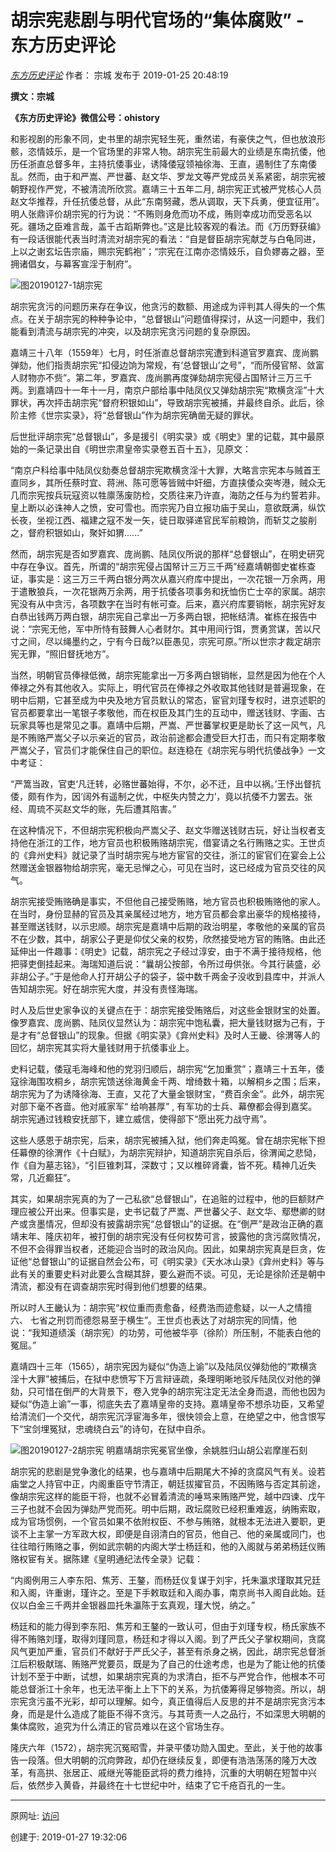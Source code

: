 # 胡宗宪悲剧与明代官场的“集体腐败” - 东方历史评论

[_东方历史评论_](https://weibo.com/u/1980953575)    作者： 宗城     发布于 2019-01-25 20:48:19

​​**撰文：宗城**

**《东方历史评论》微信公号：ohistory**

和影视剧的形象不同，史书里的胡宗宪轻生死，重然诺，有豪侠之气，但也放浪形骸，恣情妓乐，是一个官场里的非常人物。胡宗宪生前最大的业绩是东南抗倭，他历任浙直总督多年，主持抗倭事业，诱降倭寇领袖徐海、王直，遏制住了东南倭乱。然而，由于和严嵩、严世蕃、赵文华、罗龙文等严党成员关系紧密，胡宗宪被朝野视作严党，不被清流所欣赏。嘉靖三十五年二月, 胡宗宪正式被严党核心人员赵文华推荐，升任抗倭总督，从此“东南努藏，悉从调取，天下兵勇，便宜征用”。明人张鼎评价胡宗宪的行为说：“不贿则身危而功不成，贿则幸成功而受恶名以死。疆场之臣难言哉，盖千古蹈斯弊也。”这是比较客观的看法。而《万历野获编》有一段话很能代表当时清流对胡宗宪的看法：“自是督臣胡宗宪献芝与白龟同进，上以之谢玄坛告宗庙，赐宗宪鹤袍”；“宗宪在江南亦恣情妓乐，自负嫪毐之器，至拥诸倡女，与幕客宣淫于制府”。

![图20190127-1胡宗宪](图20190127-1胡宗宪.jpg)

胡宗宪贪污的问题历来存在争议，他贪污的数额、用途成为评判其人得失的一个焦点。在关于胡宗宪的种种争论中，“总督银山”问题值得探讨，从这一问题中，我们能看到清流与胡宗宪的冲突，以及胡宗宪贪污问题的复杂原因。

嘉靖三十八年（1559年）七月，时任浙直总督胡宗宪遭到科道官罗嘉宾、庞尚鹏弹劾，他们指责胡宗宪“扣侵边饷为常规，有‘总督银山’之号”，“而所侵官帑、敛富人财物亦不赀”。第二年，罗嘉宾、庞尚鹏再度弹劾胡宗宪侵占国帑计三万三千两。到嘉靖四十一年十一月，南京户部给事中陆凤仪又弹劾胡宗宪“欺横贪淫”十大罪状，再次抨击胡宗宪“督府积银如山”，导致胡宗宪被捕，并最终自杀。此后，徐阶主修《世宗实录》，将“总督银山”作为胡宗宪确凿无疑的罪状。

后世批评胡宗宪“总督银山”，多是援引《明实录》或《明史》里的记载，其中最原始的一条记录出自《明世宗肃皇帝实录卷五百十五》，见原文：

“南京户科给事中陆凤仪劾奏总督胡宗宪欺横贪淫十大罪，大略言宗宪本与贼首王直同乡，其所任蔡时宜、蒋洲、陈可愿等皆贼中奸细，方直挟倭众突岑港，贼众无几而宗宪按兵玩寇资以牲廪荡废防检，交质往来乃许直，海防之任与为约誓若非。皇上断以必诛神人之愤，安可雪也。而宗宪乃自立报功庙于吴山，意欲既满，纵饮长夜，坐视江西、福建之寇不发一矢，徒日取驿递官民军前粮饷，而斩艾之朘削之，督府积银如山，聚奸如猬......”

然而，胡宗宪是否如罗嘉宾、庞尚鹏、陆凤仪所说的那样“总督银山”，在明史研究中存在争议。首先，所谓的“胡宗宪侵占国帑计三万三千两”经嘉靖朝御史崔栋查证，事实是：这三万三千两白银分两次从嘉兴府库中提出，一次花银一万余两，用于遣散狼兵，一次花银两万余两，用于抗倭各项事务和抚恤伤亡士卒的家属。胡宗宪没有从中贪污，各项数字在当时有帐可查。后来，嘉兴府库要销帐，胡宗宪好友白恭出钱两万两白银，胡宗宪自己拿出一万多两白银，把帐结清。崔栋在报告中说：“宗宪无他，军中所恃有鼓舞人心者财尔。其中用间行饵，贾勇赏谋，苦以尺寸之间，尽以绳墨约之，宁有今日哉?以臣愚见，宗宪可原。”所以世宗才裁定胡宗宪无罪，“照旧督抚地方”。

当然，明朝官员俸禄低微，胡宗宪能拿出一万多两白银销帐，显然是因为他在个人俸禄之外有其他收入。实际上，明代官员在俸禄之外收取其他钱财是普遍现象，在明中后期，它甚至成为中央及地方官员默认的常态，宦官刘瑾专权时，进京述职的官员都要拿出一笔银子孝敬他，而在权臣及其门生的互动中，赠送钱财、字画、古玩家具等也是常见之事。嘉靖中后期，严嵩、严世蕃掌权更是助长了这一风气，凡是不贿赂严嵩父子以示亲近的官员，政治前途都会遭受巨大打击，而只有定期孝敬严嵩父子，官员们才能保住自己的职位。赵连稳在《胡宗宪与明代抗倭战争》一文中考证：

“严篙当政，官吏‘凡迁转，必赂世蕃始得，不尔，必不迁，且中以祸。’王忬出督抗倭，颇有作为，因‘阔外有遥制之优，中枢失内赞之力’，竟以抗倭不力罢去。张经、周琉不买赵文华的账，先后遭其陷害。”

在这种情况下，不但胡宗宪积极向严嵩父子、赵文华赠送钱财古玩，好让当权者支持他在浙江的工作，地方官员也积极贿赂胡宗宪，借宴请之名行贿赂之实。王世贞的《弇州史料》就记录了当时胡宗宪与地方宦官的交往，浙江的宦官们在宴会上公然赠送金银器物给胡宗宪，毫无忌惮之心，可见在当时，这已经成为官员交往的风气。

胡宗宪接受贿赂确是事实，不但他自己接受贿赂，地方官员也积极贿赂他的家人。在当时，身份显赫的官员及其亲属经过地方，地方官员都会拿出豪华的规格接待，甚至赠送钱财，以示忠顺。胡宗宪是嘉靖中后期的政治明星，孝敬他的亲属的官员不在少数，其中，胡家公子更是仰仗父亲的权势，欣然接受地方官的贿赂。由此还延伸出一件趣事：《明史》记载，胡宗宪之子经过淳安，由于不满于接待规格，他把驿吏倒挂起来。海瑞知道后说：“曩胡公按部，令所过毋供张。今其行装盛，必非胡公子。”于是他命人打开胡公子的袋子，袋中数千两金子没收到县库中，并派人告知胡宗宪。好在胡宗宪大度，并没有责怪海瑞。

时人及后世史家争议的关键点在于：胡宗宪接受贿赂后，对这些金银财宝的处置。像罗嘉宾、庞尚鹏、陆凤仪显然认为：胡宗宪中饱私囊，把大量钱财据为己有，于是才有“总督银山”的现象。但据《明实录》《弇州史料》及时人王畿、徐渭等人的回忆，胡宗宪其实将大量钱财用于抗倭事业上。

史料记载，倭寇毛海峰和他的党羽归顺后，胡宗宪“乞加重赏”；嘉靖三十五年，倭寇徐海围攻桐乡，胡宗宪馈送徐海黄金千两、增绮数十箱，以解桐乡之围；后来，胡宗宪为了为诱降徐海、王直，又花了大量金银财宝，“费百余金”。此外，胡宗宪对部下毫不吝啬。他对戚家军“ 给响甚厚” , 有军功的士兵、幕僚都会得到嘉奖。胡宗宪通过钱粮安抚部下，建立威信，使得部下“愿出死力战守焉”。

这些人感恩于胡宗宪，后来，胡宗宪被捕入狱，他们奔走鸣冤。曾在胡宗宪帐下担任幕僚的徐渭作《十白赋》，为胡宗宪辩护，知道胡宗宪自杀后，徐渭闻之悲恸，作《自为墓志铭》，“引巨锥刺耳，深数寸；又以椎碎肾囊，皆不死。精神几近失常，几近癫狂”。

其实，如果胡宗宪真的为了一己私欲“总督银山”，在追赃的过程中，他的巨额财产理应被公开出来。但事实是，史书记载了严嵩、严世蕃父子、赵文华、鄢懋卿的财产或贪墨情况，但却没有披露胡宗宪“总督银山”的证据。在“倒严”是政治正确的嘉靖末年、隆庆初年，被打倒的胡宗宪没有任何权势可言，披露他的贪污腐败情况，不但不会得罪当权者，还能迎合当时的政治风向。因此，如果胡宗宪真是巨贪，佐证他“总督银山”的证据自然会公布，可《明实录》《天水冰山录》《弇州史料》等与此有关的重要史料对此要么含糊其辞，要么避而不谈。可见，无论是徐阶还是朝中清流，都没有在调查胡宗宪时得到他们想要的结果。

所以时人王畿认为：胡宗宪“权位重而责愈备，经费浩而迹愈疑，以一人之情擅六、 七省之刑罚而德怨易至于横生”。王世贞也表达了对胡宗宪的同情，他说：“我知道绩溪（胡宗宪）的功劳，可他被华亭（徐阶）所压制，不能表白他的冤屈。”

嘉靖四十三年（1565），胡宗宪因为疑似“伪造上谕”以及陆凤仪弹劾他的“欺横贪淫十大罪”被捕后，在狱中悲愤写下万言辩诬疏，条理明晰地驳斥陆凤仪对他的弹劾，只可惜在倒严的大背景下，卷入党争的胡宗宪注定无法全身而退，而他也因为疑似“伪造上谕”一事，彻底失去了嘉靖皇帝的支持。嘉靖皇帝不想杀功臣，又希望给清流们一个交代，胡宗宪沉浮宦海多年，很快领会上意，在绝望之中，他含恨写下“宝剑埋冤狱，忠魂绕白云”的诗句，在狱中自杀。

![图20190127-2胡宗宪](图20190127-2胡宗宪.jpg)
明嘉靖胡宗宪冕官坐像，余姚胜归山胡公岩摩崖石刻

胡宗宪的悲剧是党争激化的结果，也与嘉靖中后期尾大不掉的贪腐风气有关。设若庙堂之人持官中正，内阁重臣守节清正，朝廷拔擢官员，不因贿赂与否定其前途，像胡宗宪这样的能臣干将，也就不必冒着清流的唾骂来贿赂严党，越中四谏、戊午三子也就不会因为弹劾严党而死。明中后期，政坛腐败已经积重难返，纳贿索取，成为官场惯例，一个官员如果不依附权臣、不参与贿赂，就根本无法进入要职，更谈不上主掌一方军政大权，即便是自诩清白的官员，他自己、他的亲属或同门，也往往暗行贿赂之事，例如武宗朝的内阁大学士杨廷和，他的入阁就与弟弟杨廷仪贿赂权宦有关。据陈建《皇明通纪法传全录》记载：

“内阁例用三人李东阳、焦芳、王鏊，而杨廷仪复谋于刘宇，托朱瀛求瑾取其兄廷和入阁，许重谢，瑾许之。至是下手敕取廷和入阁办事，南京尚书入阁自此始。廷仪以白金三千两并金银器皿托朱瀛陈于玄真观，瑾大悦，纳之。”

杨廷和的能力得到李东阳、焦芳和王鏊的一致认可，但由于刘瑾专权，杨氏家族不得不贿赂刘瑾，取得刘瑾同意，杨廷和才得以入阁。到了严氏父子掌权期间，贪腐风气更加严重，官员们不献好于严氏父子，甚至有杀身之祸，因此，胡宗宪总督浙江后积极献瑞、贿赂严党要员，既是为了自己的仕途考虑，也是为了能让他的抗倭计划不至于中断，试想，如果胡宗宪真的为求清白，拒不与严党合作，他根本不可能总督浙江十余年，也无法平衡上上下下的关系，为抗倭筹得足够物资。所以，胡宗宪贪污虽不光彩，却可以理解。如今，真正值得后人反思的并不是胡宗宪贪污本身，而是是什么造成了能臣不得不贪污。与其苛责一人之品行，不如深思大明朝的集体腐败，追究为什么清正的官员难以在这个官场生存。

隆庆六年（1572），胡宗宪沉冤昭雪，并录平倭功勋入国史。至此，关于他的故事告一段落。但大明朝的沉疴弊政，却仍在继续反复，即便有浩浩荡荡的隆万大改革，有高拱、张居正、戚继光等能臣武将的费力维持，沉重的大明朝在短暂中兴后，依然步入黄昏，并最终在十七世纪中叶，结束了它千疮百孔的一生。

------

原网址: [访问](https://weibo.com/ttarticle/p/show?id=2309404332451945142634#_0)

创建于: 2019-01-27 19:32:06